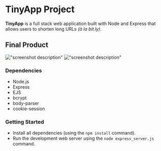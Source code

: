 # TinyApp Project

**TinyApp** is a full stack web application built with Node and Express that allows users to shorten long URLs *(à la bit.ly)*.

## Final Product

!["screenshot description"](#)
!["screenshot description"](#)

### Dependencies

- Node.js
- Express
- EJS
- bcrypt
- body-parser
- cookie-session

### Getting Started

- Install all dependencies (using the `npm install` command).
- Run the development web server using the `node express_server.js` command.